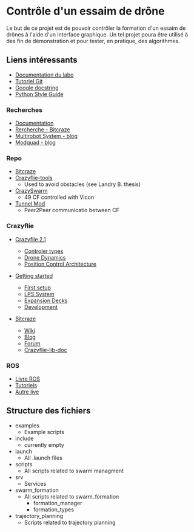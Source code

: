 #  Contrôle d'un essaim de drône

Le but de ce projet est de pouvoir contrôler la formation d'un essaim de drônes à l'aide d'un interface graphique. Un tel projet poura être utilisé à des fin de démonstration et pour tester, en pratique, des algorithmes.

## Liens intéressants

- [Documentation du labo](https://mrasl.gitbooks.io/documentation/UAV/bitcraze-crazyflie.html)
- [Tutoriel Git](https://git-scm.com/book/en/v2/Git-Basics-Getting-a-Git-Repository)
- [Google docstring](https://sphinxcontrib-napoleon.readthedocs.io/en/latest/example_google.html)
- [Python Style Guide](https://www.python.org/dev/peps/pep-0008/#naming-conventions)

### Recherches
- [Documentation](/Documentation/Summary.md)
- [Rercherche - Bitcraze](https://www.bitcraze.io/portals/research/)
- [Multirobot System - blog](https://www.bitcraze.io/2017/06/towards-persistent-adaptive-multi-robot-systems/)
- [Modquad - blog](https://www.bitcraze.io/2017/11/modquad-self-assemble-flying-structures/)

### Repo
- [Bitcraze](https://github.com/bitcraze)
- [Crazyflie-tools](https://github.com/blandry/crazyflie-tools)
  - Used to avoid obstacles (see Landry B. thesis)
- [CrazySwarm](https://github.com/USC-ACTLab/crazyswarm) 
  - 49 CF controlled with Vicon
- [Tunnel Mod](https://github.com/resibots/crazyflie-firmware/)
  - Peer2Peer communicatio between CF


### Crazyflie
- [Crazyflie 2.1](https://www.bitcraze.io/documentation/tutorials/getting-started-with-crazyflie-2-x/)
  - [Controler types](https://www.bitcraze.io/2020/02/out-of-control/)
  - [Drone Dynamics](https://www.bitcraze.io/2018/11/demystifying-drone-dynamics/)
  - [Position Control Architecture](https://www.bitcraze.io/2016/05/position-control-moved-into-the-firmware/)
  
- [Getting started](https://www.bitcraze.io/documentation/start/)
  - [First setup](https://www.bitcraze.io/documentation/tutorials/getting-started-with-crazyflie-2-x/)
  - [LPS System](https://www.bitcraze.io/documentation/tutorials/getting-started-with-loco-positioning-system/)
  - [Expansion Decks](https://www.bitcraze.io/documentation/tutorials/getting-started-with-expansion-decks/)
  - [Development](https://www.bitcraze.io/documentation/tutorials/getting-started-with-development/)

- [Bitcraze](https://www.bitcraze.io/)
  - [Wiki](https://wiki.bitcraze.io/)
  - [Blog](https://www.bitcraze.io/blog/)
  - [Forum](https://forum.bitcraze.io/)
  - [Crazyflie-lib-doc](https://www.bitcraze.io/documentation/repository/crazyflie-lib-python/master/user-guides/python_api/)

### ROS
- [Livre ROS](https://books.google.ca/books?id=skFPDwAAQBAJ&pg=PA339&lpg=PA339&dq=crazyflie+lib+scan&source=bl&ots=fgtFKHcJSd&sig=ACfU3U0iAfU0DtVE7Bun8h29GCLQc0aXOg&hl=fr&sa=X&ved=2ahUKEwiz3O-5grTpAhUBU98KHVRLDw4Q6AEwAnoECAoQAQ#v=onepage&q&f=false)
- [Tutoriels](http://wiki.ros.org/ROS/Tutorials)
- [Autre live](https://www.scribd.com/document/360234366/Robot-Operating-System-ROS-The-Complete-Reference-Volume-2)


## Structure des fichiers

  - examples
    - Example scripts
  - include
    - currently empty
  - launch
    - All .launch files
  - scripts
    - All scripts related to swarm managment
  - srv
    - Services
  - swarm_formation
    - All scripts related to swarm_formation
      - formation_manager
      - formation_types
  - trajectory_planning
    - Scripts related to trajectory planning 